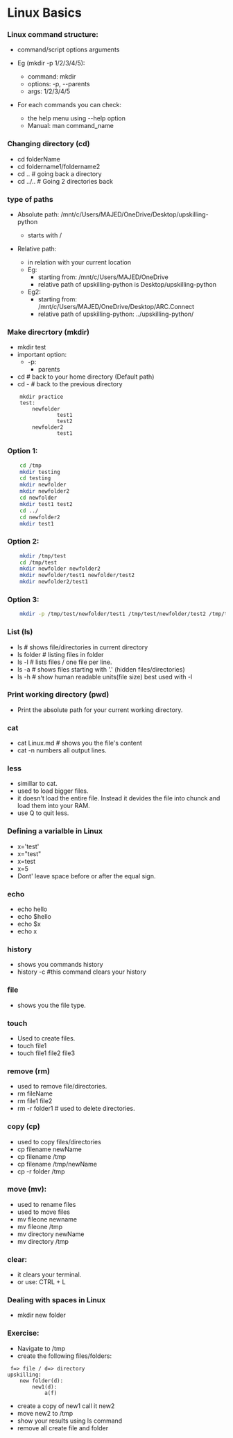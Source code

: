 # Linux Basics 

### Linux command structure:
* command/script options arguments
* Eg (mkdir -p 1/2/3/4/5):
    * command: mkdir
    * options: -p, --parents
    * args: 1/2/3/4/5

* For each commands you can check:
    * the help menu using --help option
    * Manual: man command_name


### Changing directory (cd)
* cd folderName
* cd foldername1/foldername2
* cd .. # going back a directory
* cd ../.. # Going 2 directories back

### type of paths
* Absolute path: /mnt/c/Users/MAJED/OneDrive/Desktop/upskilling-python
    *   starts with /

* Relative path:
    * in relation with your current location
    * Eg:
        *   starting from:  /mnt/c/Users/MAJED/OneDrive
        *   relative path of upskilling-python is Desktop/upskilling-python
    * Eg2:
        * starting from: /mnt/c/Users/MAJED/OneDrive/Desktop/ARC.Connect
        * relative path of upskilling-python: ../upskilling-python/


### Make direcrtory (mkdir)
* mkdir test
* important option:
    * -p:
        * parents
* cd  # back to your home directory (Default path)
* cd - # back to the previous directory

```
    mkdir practice
    test:
        newfolder
                test1
                test2
        newfolder2
                test1
```

### Option 1:
```bash
    cd /tmp
    mkdir testing
    cd testing
    mkdir newfolder
    mkdir newfolder2
    cd newfolder
    mkdir test1 test2
    cd ../
    cd newfolder2
    mkdir test1
```


### Option 2:

```bash
    mkdir /tmp/test
    cd /tmp/test
    mkdir newfolder newfolder2
    mkdir newfolder/test1 newfolder/test2
    mkdir newfolder2/test1
```

### Option 3:

```bash
    mkdir -p /tmp/test/newfolder/test1 /tmp/test/newfolder/test2 /tmp/test/newfolder2/test1
```


### List (ls)
* ls # shows file/directories in current directory
* ls folder # listing files in folder
* ls -l  # lists files / one file per line.
* ls -a # shows files starting with '.' (hidden files/directories)
* ls -h # show human readable units(file size) best used with -l

### Print working directory (pwd)
* Print the absolute path for your current working directory.


### cat 
* cat Linux.md # shows you the file's content
* cat -n numbers all output lines.


### less
* simillar to cat.
* used to load bigger files.
* it doesn't load the entire file. Instead it devides the file into chunck and load them into your RAM.
* use Q to quit less.

### Defining a varialble in Linux
* x='test'
* x="test"
* x=test
* x=5
* Dont' leave space before or after the equal sign.

### echo
* echo hello
* echo $hello
* echo $x
* echo x

### history
* shows you commands history
* history -c #this command clears your history


### file
* shows you the file type.

### touch
* Used to create files.
* touch file1
* touch file1 file2 file3

### remove (rm) 
* used to remove file/directories.
* rm fileName
* rm file1 file2
* rm -r folder1 # used to delete directories.

### copy (cp)
* used to copy files/directories
* cp filename newName
* cp filename /tmp
* cp filename /tmp/newName
* cp -r folder /tmp


### move (mv):
* used to rename files
* used to move files
* mv fileone newname
* mv fileone /tmp
* mv directory newName
* mv directory /tmp

### clear:
* it clears your terminal.
* or use: CTRL + L


### Dealing with spaces in Linux
* mkdir new folder


### Exercise:
* Navigate to /tmp
* create the following files/folders:

```
 f=> file / d=> directory
upskilling:
    new folder(d):
        new1(d):
            a(f)

```    
* create a copy of new1 call it new2
* move new2 to /tmp
* show your results using ls command
* remove all create file and folder


